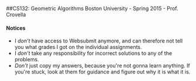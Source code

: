##CS132: Geometric Algorithms
Boston University - Spring 2015 - Prof. Crovella

#### Notices
* I _don't_ have access to Websubmit anymore, and can therefore not tell you what grades I got on the individual assignments.
* I _don't_ take any responsibility for incorrect solutions to any of the problems. 
* _Don't_ just copy my answers, because you're not gonna learn anything. If you're stuck, look at them for guidance and figure out why it is what it is. 